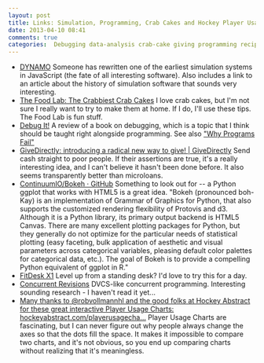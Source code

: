 ```yaml
---
layout: post
title: Links: Simulation, Programming, Crab Cakes and Hockey Player Usage Charts
date: 2013-04-10 08:41
comments: true
categories:  Debugging data-analysis crab-cake giving programming recipe python Recipe books Research plotting charity
---
```

* [DYNAMO](http://lambda-the-ultimate.org/node/4710)
	Someone has rewritten one of the earliest simulation systems in JavaScript (the fate of all interesting software). Also includes a link to an article about the history of simulation software that sounds very interesting.
* [The Food Lab: The Crabbiest Crab Cakes](http://feeds.seriouseats.com/~r/seriouseatsfeaturesvideos/~3/yfScRT6TNzw/the-food-lab-crab-cakes.html)
	I love crab cakes, but I'm not sure I really want to try to make them at home. If I do, I'll use these tips. The Food Lab is fun stuff.
* [Debug It!](http://mjtsai.com/blog/2013/03/30/debug-it/)
	A review of a book on debugging, which is a topic that I think should be taught right alongside programming. See also ["Why Programs Fail"](http://whyprogramsfail.com)
* [GiveDirectly: introducing a radical new way to give! | GiveDirectly](http://www.givedirectly.org/)
	Send cash straight to poor people. If their assertions are true, it's a really interesting idea, and I can't believe it hasn't been done before. It also seems transparently better than microloans.
* [ContinuumIO/Bokeh · GitHub](https://github.com/ContinuumIO/Bokeh)
	Something to look out for -- a Python ggplot that works with HTML5 is a great idea. "Bokeh (pronounced boh-Kay) is an implementation of Grammar of Graphics for Python, that also supports the customized rendering flexibility of Protovis and d3. Although it is a Python library, its primary output backend is HTML5 Canvas.  There are many excellent plotting packages for Python, but they generally do not optimize for the particular needs of statistical plotting (easy faceting, bulk application of aesthetic and visual parameters across categorical variables, pleasing default color palettes for categorical data, etc.). The goal of Bokeh is to provide a compelling Python equivalent of ggplot in R."
* [FitDesk X1](http://kk.org/cooltools/archives/10441)
	Level up from a standing desk? I'd love to try this for a day.
* [Concurrent Revisions](http://lambda-the-ultimate.org/node/4699)
	DVCS-like concurrent programming. Interesting sounding research - I haven't read it yet...
* [Many thanks to @robvollmannhl and the good folks at Hockey Abstract for these great interactive Player Usage Charts: hockeyabstract.com/playerusagecha…](http://www.hockeyabstract.com/playerusagecharts)
  	Player Usage Charts are fascinating, but I can never figure out why people always change the axes so that the dots fill the space. It makes it impossible to compare two charts, and it's not obvious, so you end up comparing charts without realizing that it's meaningless.
	
